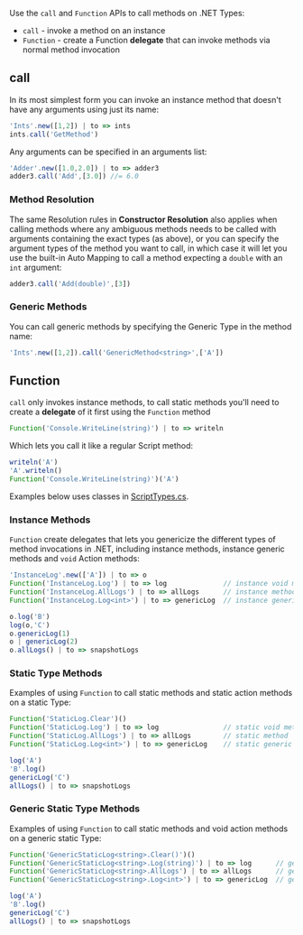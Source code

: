 Use the `call` and `Function` APIs to call methods on .NET Types:

- `call` - invoke a method on an instance
- `Function` - create a Function **delegate** that can invoke methods via normal method invocation

## call

In its most simplest form you can invoke an instance method that doesn't have any arguments using just its name:

```js
'Ints'.new([1,2]) | to => ints
ints.call('GetMethod')
```

Any arguments can be specified in an arguments list:

```js
'Adder'.new([1.0,2.0]) | to => adder3
adder3.call('Add',[3.0]) //= 6.0
```

### Method Resolution    

The same Resolution rules in **Constructor Resolution** also applies when calling methods where any ambiguous methods needs to be
called with arguments containing the exact types (as above), or you can specify the argument types of the method you want to call,
in which case it will let you use the built-in Auto Mapping to call a method expecting a `double` with an `int` argument:

```js
adder3.call('Add(double)',[3])
```

### Generic Methods

You can call generic methods by specifying the Generic Type in the method name:

```js
'Ints'.new([1,2]).call('GenericMethod<string>',['A'])
```

## Function

`call` only invokes instance methods, to call static methods you'll need to create a **delegate** of it first using the 
`Function` method

```js
Function('Console.WriteLine(string)') | to => writeln
```

Which lets you call it like a regular Script method:

```js
writeln('A')
'A'.writeln()
Function('Console.WriteLine(string)')('A')
```

Examples below uses classes in [ScriptTypes.cs](https://github.com/ServiceStack/sharpscript/blob/master/src/ScriptTypes.cs).

### Instance Methods

`Function` create delegates that lets you genericize the different types of method invocations in .NET, including instance methods, 
instance generic methods and `void` Action methods:

```js
'InstanceLog'.new(['A']) | to => o
Function('InstanceLog.Log') | to => log              // instance void method
Function('InstanceLog.AllLogs') | to => allLogs      // instance method
Function('InstanceLog.Log<int>') | to => genericLog  // instance generic method

o.log('B')
log(o,'C')
o.genericLog(1)
o | genericLog(2)    
o.allLogs() | to => snapshotLogs
```

### Static Type Methods

Examples of using `Function` to call static methods and static action methods on a static Type:

```js
Function('StaticLog.Clear')()
Function('StaticLog.Log') | to => log                // static void method
Function('StaticLog.AllLogs') | to => allLogs        // static method
Function('StaticLog.Log<int>') | to => genericLog    // static generic method

log('A')
'B'.log()
genericLog('C')
allLogs() | to => snapshotLogs
```

### Generic Static Type Methods

Examples of using `Function` to call static methods and void action methods on a generic static Type:

```js
Function('GenericStaticLog<string>.Clear()')()
Function('GenericStaticLog<string>.Log(string)') | to => log      // generic type static void method
Function('GenericStaticLog<string>.AllLogs') | to => allLogs      // generic type static method
Function('GenericStaticLog<string>.Log<int>') | to => genericLog  // generic type generic static method

log('A')
'B'.log()
genericLog('C')
allLogs() | to => snapshotLogs
```
